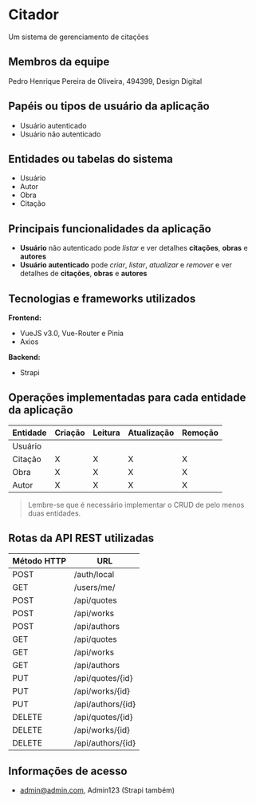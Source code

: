 # Citador

Um sistema de gerenciamento de citações

## Membros da equipe

Pedro Henrique Pereira de Oliveira, 494399, Design Digital

## Papéis ou tipos de usuário da aplicação

- Usuário autenticado
- Usuário não autenticado

## Entidades ou tabelas do sistema

- Usuário
- Autor
- Obra
- Citação

## Principais funcionalidades da aplicação

- **Usuário** não autenticado pode _listar_ e ver detalhes **citações**, **obras** e **autores**
- **Usuário autenticado** pode _criar_, _listar_, _atualizar_ e _remover_ e ver detalhes de **citações**, **obras** e **autores**

## Tecnologias e frameworks utilizados

**Frontend:**

- VueJS v3.0, Vue-Router e Pinia
- Axios

**Backend:**

- Strapi

## Operações implementadas para cada entidade da aplicação


| Entidade | Criação | Leitura | Atualização | Remoção |
| --- | --- | --- | --- | --- |
| Usuário |  | |  |  |
| Citação | X | X | X | X |
| Obra | X | X | X | X |
| Autor | X | X | X | X |

> Lembre-se que é necessário implementar o CRUD de pelo menos duas entidades.

## Rotas da API REST utilizadas

| Método HTTP | URL |
| --- | --- |
| POST | /auth/local |
| GET | /users/me/|
| POST | /api/quotes |
| POST | /api/works |
| POST | /api/authors |
| GET | /api/quotes |
| GET | /api/works |
| GET | /api/authors |
| PUT | /api/quotes/{id} |
| PUT | /api/works/{id} |
| PUT | /api/authors/{id} |
| DELETE | /api/quotes/{id} |
| DELETE | /api/works/{id} |
| DELETE | /api/authors/{id} |

## Informações de acesso

- admin@admin.com, Admin123 (Strapi também)
